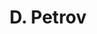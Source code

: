 ---
layout: page
title: D. Petrov
description: Postdoc
img: 
redirect: 
importance: 1
category: former postdocs
---